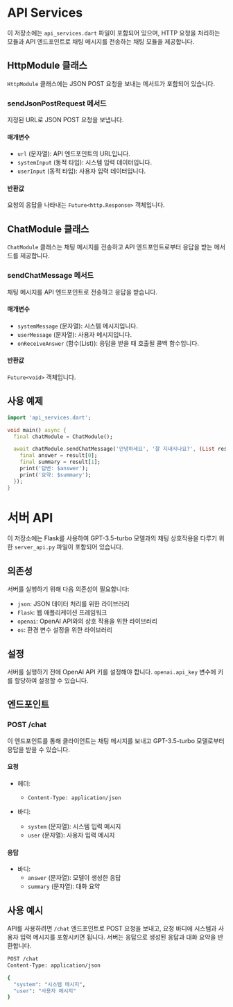 # API Services

이 저장소에는 `api_services.dart` 파일이 포함되어 있으며, HTTP 요청을 처리하는 모듈과 API 엔드포인트로 채팅 메시지를 전송하는 채팅 모듈을 제공합니다.

## HttpModule 클래스

`HttpModule` 클래스에는 JSON POST 요청을 보내는 메서드가 포함되어 있습니다.

### sendJsonPostRequest 메서드

지정된 URL로 JSON POST 요청을 보냅니다.

#### 매개변수

- `url` (문자열): API 엔드포인트의 URL입니다.
- `systemInput` (동적 타입): 시스템 입력 데이터입니다.
- `userInput` (동적 타입): 사용자 입력 데이터입니다.

#### 반환값

요청의 응답을 나타내는 `Future<http.Response>` 객체입니다.



## ChatModule 클래스

`ChatModule` 클래스는 채팅 메시지를 전송하고 API 엔드포인트로부터 응답을 받는 메서드를 제공합니다.

### sendChatMessage 메서드

채팅 메시지를 API 엔드포인트로 전송하고 응답을 받습니다.

#### 매개변수

- `systemMessage` (문자열): 시스템 메시지입니다.
- `userMessage` (문자열): 사용자 메시지입니다.
- `onReceiveAnswer` (함수(List)): 응답을 받을 때 호출될 콜백 함수입니다.

#### 반환값

`Future<void>` 객체입니다.

## 사용 예제

```dart
import 'api_services.dart';

void main() async {
  final chatModule = ChatModule();

  await chatModule.sendChatMessage('안녕하세요', '잘 지내시나요?', (List result) {
    final answer = result[0];
    final summary = result[1];
    print('답변: $answer');
    print('요약: $summary');
  });
}
```

# 서버 API

이 저장소에는 Flask를 사용하여 GPT-3.5-turbo 모델과의 채팅 상호작용을 다루기 위한 `server_api.py` 파일이 포함되어 있습니다.

## 의존성

서버를 실행하기 위해 다음 의존성이 필요합니다:

- `json`: JSON 데이터 처리를 위한 라이브러리
- `Flask`: 웹 애플리케이션 프레임워크
- `openai`: OpenAI API와의 상호 작용을 위한 라이브러리
- `os`: 환경 변수 설정을 위한 라이브러리

## 설정

서버를 실행하기 전에 OpenAI API 키를 설정해야 합니다. `openai.api_key` 변수에 키를 할당하여 설정할 수 있습니다.

## 엔드포인트

### POST /chat

이 엔드포인트를 통해 클라이언트는 채팅 메시지를 보내고 GPT-3.5-turbo 모델로부터 응답을 받을 수 있습니다.

#### 요청

- 헤더:
  - `Content-Type: application/json`

- 바디:
  - `system` (문자열): 시스템 입력 메시지
  - `user` (문자열): 사용자 입력 메시지

#### 응답

- 바디:
  - `answer` (문자열): 모델이 생성한 응답
  - `summary` (문자열): 대화 요약

## 사용 예시

API를 사용하려면 `/chat` 엔드포인트로 POST 요청을 보내고, 요청 바디에 시스템과 사용자 입력 메시지를 포함시키면 됩니다. 서버는 응답으로 생성된 응답과 대화 요약을 반환합니다.

```bash
POST /chat
Content-Type: application/json

{
  "system": "시스템 메시지",
  "user": "사용자 메시지"
}
```
